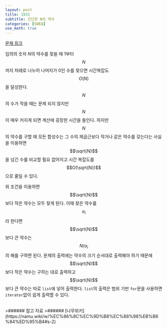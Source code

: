 ```yaml
---
layout: post
title: 1933
subtitle: 간단한 N의 약수
categories: [SWEA]
use_math: true
---
```


[문제 링크](https://swexpertacademy.com/main/code/problem/problemDetail.do?contestProbId=AV5PhcWaAKIDFAUq)

임의의 숫자 $N$의 약수를 찾을 때 1부터 $$N$$까지 차례로 나누어 나머지가 0인 수를 찾으면 시간복잡도$$O(N)$$을 달성한다. $$N$$의 수가 작을 때는 문제 되지 않지만 $$N$$이 매우 커지게 되면 계산에 굉장한 시간을 들인다. 하지만 $$N$$의 약수를 구할 때 모든 합성수는 그 수의 제곱근보다 작거나 같은 약수를 갖는다는 사실을 이용하면 $$\sqrt{N}$$을 넘긴 수를 비교할 필요 없어지고 시간 복잡도를 $$O(\sqrt{N})$$으로 줄일 수 있다.

위 조건을 이용하면 $$\sqrt{N}$$보다 작은 약수는 모두 찾게 된다. 이때 찾은 약수를 $$a_i$$라 한다면 $$\sqrt{N}$$보다 큰 약수는 $$N/a_i$$의 해를 구하면 된다. 문제의 출력에는 약수의 크기 순서대로 출력해야 하기 때문에 $$\sqrt{N}$$보다 작은 약수는 구하는 대로 출력하고  $$\sqrt{N}$$보다 큰 약수는 따로 <code>list</code>에 넣어 출력한다. <code>list</code>의 출력은 범위 기반 <code>for</code>문을 사용하면 <code>iterator</code>없이 쉽게 출력할 수 있다.

<script src="https://gist.github.com/H0Kyun/6f5381008701101b3df3b88c25fdb7e9.js"></script>
<br>
>###### 참고 자료
>###### [나무위키](https://namu.wiki/w/%EC%86%8C%EC%9D%B8%EC%88%98%EB%B6%84%ED%95%B4#s-2)
